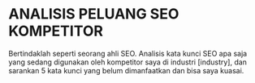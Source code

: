 # ANALISIS PELUANG SEO KOMPETITOR
Bertindaklah seperti seorang ahli SEO. Analisis kata kunci SEO apa saja yang sedang digunakan oleh kompetitor saya di industri [industry], dan sarankan 5 kata kunci yang belum dimanfaatkan dan bisa saya kuasai.
